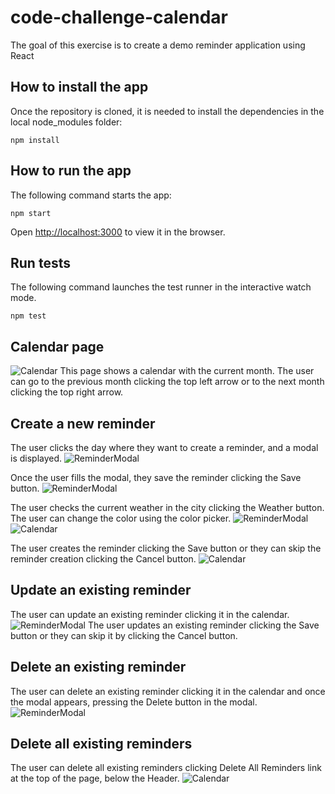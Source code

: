 # code-challenge-calendar

The goal of this exercise is to create a demo reminder application using React

## How to install the app

Once the repository is cloned, it is needed to install the dependencies in the local node_modules folder:

`npm install`

## How to run the app

The following command starts the app:

`npm start`

Open [http://localhost:3000](http://localhost:3000) to view it in the browser.

## Run tests

The following command launches the test runner in the interactive watch mode.

`npm test`

## Calendar page

![Calendar](docs/images/01.png 'Calendar')
This page shows a calendar with the current month. The user can go to the previous month clicking the top left arrow or to the next month clicking the top right arrow.

## Create a new reminder

The user clicks the day where they want to create a reminder, and a modal is displayed.
![ReminderModal](docs/images/02.png 'Reminder modal')

Once the user fills the modal, they save the reminder clicking the Save button.
![ReminderModal](docs/images/03.png 'Reminder modal')

The user checks the current weather in the city clicking the Weather button.
The user can change the color using the color picker.
![ReminderModal](docs/images/04.png 'Reminder modal')
![Calendar](docs/images/05.png 'Calendar')

The user creates the reminder clicking the Save button or they can skip the reminder creation clicking the Cancel button.
![Calendar](docs/images/06.png 'Calendar')

## Update an existing reminder

The user can update an existing reminder clicking it in the calendar.
![ReminderModal](docs/images/07.png 'Reminder modal')
The user updates an existing reminder clicking the Save button or they can skip it by clicking the Cancel button.

## Delete an existing reminder

The user can delete an existing reminder clicking it in the calendar and once the modal appears, pressing the Delete button in the modal.
![ReminderModal](docs/images/07.png 'Reminder modal')

## Delete all existing reminders

The user can delete all existing reminders clicking Delete All Reminders link at the top of the page, below the Header.
![Calendar](docs/images/10.png 'Calendar')
